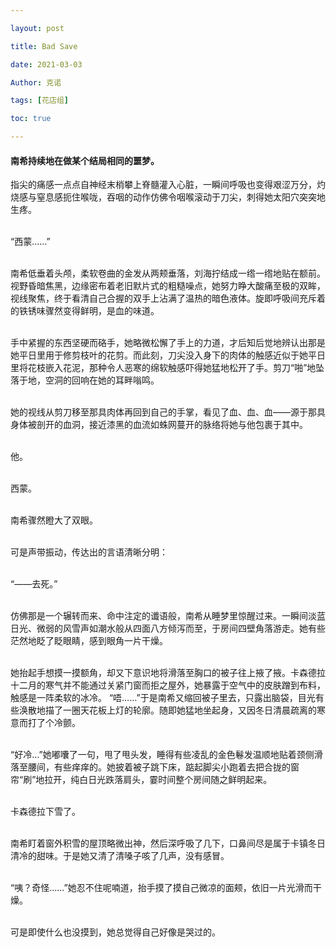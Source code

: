 ```yaml
---

layout: post

title: Bad Save 

date: 2021-03-03

Author: 克诺

tags: [花店组]

toc: true

---
```


#### 南希持续地在做某个结局相同的噩梦。



指尖的痛感一点点自神经末梢攀上脊髓灌入心脏，一瞬间呼吸也变得艰涩万分，灼烧感与窒息感扼住喉咙，吞咽的动作仿佛令咽喉滚动于刀尖，刺得她太阳穴突突地生疼。
<br/><br/>
 
“西蒙……”
<br/><br/>
 
南希低垂着头颅，柔软卷曲的金发从两颊垂落，刘海拧结成一绺一绺地贴在额前。视野昏暗焦黑，边缘密布着老旧默片式的粗糙噪点，她努力睁大酸痛至极的双眸，视线聚焦，终于看清自己合握的双手上沾满了温热的暗色液体。旋即呼吸间充斥着的铁锈味骤然变得鲜明，是血的味道。
<br/><br/>
 
手中紧握的东西坚硬而硌手，她略微松懈了手上的力道，才后知后觉地辨认出那是她平日里用于修剪枝叶的花剪。而此刻，刀尖没入身下的肉体的触感近似于她平日里将花枝嵌入花泥，那种令人恶寒的绵软触感吓得她猛地松开了手。剪刀“啪”地坠落于地，空洞的回响在她的耳畔嗡鸣。
<br/><br/>

她的视线从剪刀移至那具肉体再回到自己的手掌，看见了血、血、血——源于那具身体被剖开的血洞，接近漆黑的血流如蛛网蔓开的脉络将她与他包裹于其中。
<br/><br/>
 
他。
<br/><br/>

西蒙。 
<br/><br/>

南希骤然瞪大了双眼。 
<br/><br/>

可是声带振动，传达出的言语清晰分明：
<br/><br/>

“——去死。”
<br/><br/>

仿佛那是一个辗转而来、命中注定的谶语般，南希从睡梦里惊醒过来。一瞬间淡蓝日光、微弱的风雪声如潮水般从四面八方倾泻而至，于房间四壁角落游走。她有些茫然地眨了眨眼睛，感到眼角一片干燥。
<br/><br/>

她抬起手想摸一摸额角，却又下意识地将滑落至胸口的被子往上掖了掖。卡森德拉十二月的寒气并不能通过关紧门窗而拒之屋外，她暴露于空气中的皮肤蹭到布料，触感是一阵柔软的冰冷。
“唔……”于是南希又缩回被子里去，只露出脑袋，目光有些涣散地描了一圈天花板上灯的轮廓。随即她猛地坐起身，又因冬日清晨疏离的寒意而打了个冷颤。 
<br/><br/>

“好冷…”她嘟囔了一句，甩了甩头发，睡得有些凌乱的金色鬈发温顺地贴着颈侧滑落至腰间，有些痒痒的。她披着被子跳下床，踮起脚尖小跑着去把合拢的窗帘“刷”地拉开，纯白日光跌落肩头，霎时间整个房间随之鲜明起来。
<br/><br/>

卡森德拉下雪了。
<br/><br/>

南希盯着窗外积雪的屋顶略微出神，然后深呼吸了几下，口鼻间尽是属于卡镇冬日清冷的甜味。于是她又清了清嗓子咳了几声，没有感冒。 
<br/><br/>

“咦？奇怪……”她忍不住呢喃道，抬手摸了摸自己微凉的面颊，依旧一片光滑而干燥。 
<br/><br/>

可是即使什么也没摸到，她总觉得自己好像是哭过的。 
<br/><br/>

 
